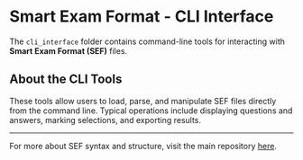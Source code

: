 
# Smart Exam Format - CLI Interface

The `cli_interface` folder contains command-line tools for interacting with **Smart Exam Format (SEF)** files.

## About the CLI Tools

These tools allow users to load, parse, and manipulate SEF files directly from the command line. Typical operations include displaying questions and answers, marking selections, and exporting results.

---

For more about SEF syntax and structure, visit the main repository [here](https://github.com/yllemo/Smart-Exam-Format).
